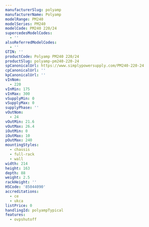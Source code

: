 ```yaml
---
manufacturerSlug: polyamp
manufacturerName: Polyamp
modelRange: PM240
modelSeries: PM240
modelCode: PM240 220/24
supercedesModelCodes:
  - ''
alsoReferredModelCodes:
  - ''
GTIN: ''
productCode: Polyamp PM240 220/24
productSlug: polyamp-pm240-220-24
spCanonicalUrl: https://www.simplypowersupply.com/PM240-220-24
cpCanonicalUrl: ''
kpCanonicalUrl: ''
vInNom:
  - 220
vInMin: 175
vInMax: 300
vSupplyMin: 0
vSupplyMax: 0
supplyPhase: ''
vOutNom:
  - 24
vOutMin: 21.6
vOutMax: 26.4
iOutMin: 0
iOutMax: 10
pOutMax: 240
mountingStyles:
  - chassis
  - full-rack
  - wall
width: 214
height: 163
depth: 88
weight: 2.5
rackHeight: ''
HSCode: '85044090'
accreditations:
  - ce
  - ukca
listPrice: 0
handlingId: polyampTypical
features:
  - ovpshutoff
  - seriesdiode
  - ouvalarm
---
```

